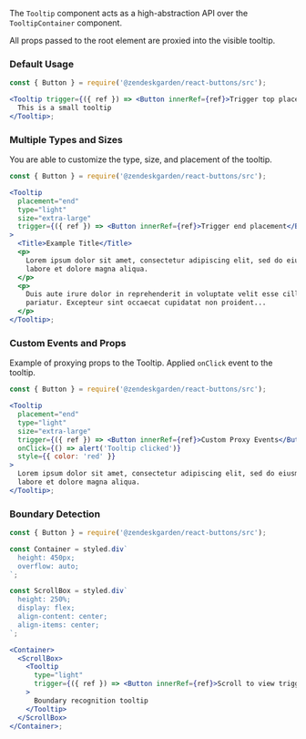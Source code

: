 The `Tooltip` component acts as a high-abstraction API over the `TooltipContainer` component.

All props passed to the root element are proxied into the visible tooltip.

### Default Usage

```jsx
const { Button } = require('@zendeskgarden/react-buttons/src');

<Tooltip trigger={({ ref }) => <Button innerRef={ref}>Trigger top placement</Button>}>
  This is a small tooltip
</Tooltip>;
```

### Multiple Types and Sizes

You are able to customize the type, size, and placement of the tooltip.

```jsx
const { Button } = require('@zendeskgarden/react-buttons/src');

<Tooltip
  placement="end"
  type="light"
  size="extra-large"
  trigger={({ ref }) => <Button innerRef={ref}>Trigger end placement</Button>}
>
  <Title>Example Title</Title>
  <p>
    Lorem ipsum dolor sit amet, consectetur adipiscing elit, sed do eiusmod tempor incididunt ut
    labore et dolore magna aliqua.
  </p>
  <p>
    Duis aute irure dolor in reprehenderit in voluptate velit esse cillum dolore eu fugiat nulla
    pariatur. Excepteur sint occaecat cupidatat non proident...
  </p>
</Tooltip>;
```

### Custom Events and Props

Example of proxying props to the Tooltip. Applied `onClick` event to the tooltip.

```jsx
const { Button } = require('@zendeskgarden/react-buttons/src');

<Tooltip
  placement="end"
  type="light"
  size="extra-large"
  trigger={({ ref }) => <Button innerRef={ref}>Custom Proxy Events</Button>}
  onClick={() => alert('Tooltip clicked')}
  style={{ color: 'red' }}
>
  Lorem ipsum dolor sit amet, consectetur adipiscing elit, sed do eiusmod tempor incididunt ut
  labore et dolore magna aliqua.
</Tooltip>;
```

### Boundary Detection

```jsx
const { Button } = require('@zendeskgarden/react-buttons/src');

const Container = styled.div`
  height: 450px;
  overflow: auto;
`;

const ScrollBox = styled.div`
  height: 250%;
  display: flex;
  align-content: center;
  align-items: center;
`;

<Container>
  <ScrollBox>
    <Tooltip
      type="light"
      trigger={({ ref }) => <Button innerRef={ref}>Scroll to view trigger changes</Button>}
    >
      Boundary recognition tooltip
    </Tooltip>
  </ScrollBox>
</Container>;
```
